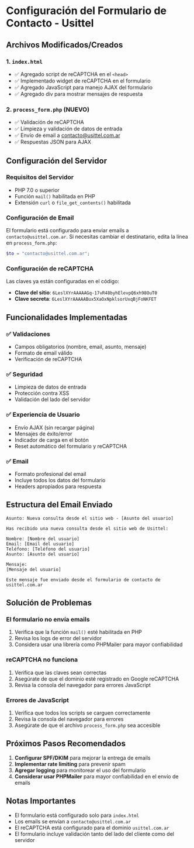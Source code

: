 # Configuración del Formulario de Contacto - Usittel

## Archivos Modificados/Creados

### 1. `index.html`
- ✅ Agregado script de reCAPTCHA en el `<head>`
- ✅ Implementado widget de reCAPTCHA en el formulario
- ✅ Agregado JavaScript para manejo AJAX del formulario
- ✅ Agregado div para mostrar mensajes de respuesta

### 2. `process_form.php` (NUEVO)
- ✅ Validación de reCAPTCHA
- ✅ Limpieza y validación de datos de entrada
- ✅ Envío de email a contacto@usittel.com.ar
- ✅ Respuestas JSON para AJAX

## Configuración del Servidor

### Requisitos del Servidor
- PHP 7.0 o superior
- Función `mail()` habilitada en PHP
- Extensión `curl` o `file_get_contents()` habilitada

### Configuración de Email
El formulario está configurado para enviar emails a `contacto@usittel.com.ar`. Si necesitas cambiar el destinatario, edita la línea en `process_form.php`:

```php
$to = "contacto@usittel.com.ar";
```

### Configuración de reCAPTCHA
Las claves ya están configuradas en el código:
- **Clave del sitio**: `6LeslXYrAAAAAGq-17vR48byhElevpQ6xh98OuT0`
- **Clave secreta**: `6LeslXYrAAAAABux5XaOxNpklsorUxqBjFoNKFET`

## Funcionalidades Implementadas

### ✅ Validaciones
- Campos obligatorios (nombre, email, asunto, mensaje)
- Formato de email válido
- Verificación de reCAPTCHA

### ✅ Seguridad
- Limpieza de datos de entrada
- Protección contra XSS
- Validación del lado del servidor

### ✅ Experiencia de Usuario
- Envío AJAX (sin recargar página)
- Mensajes de éxito/error
- Indicador de carga en el botón
- Reset automático del formulario y reCAPTCHA

### ✅ Email
- Formato profesional del email
- Incluye todos los datos del formulario
- Headers apropiados para respuesta

## Estructura del Email Enviado

```
Asunto: Nueva consulta desde el sitio web - [Asunto del usuario]

Has recibido una nueva consulta desde el sitio web de Usittel:

Nombre: [Nombre del usuario]
Email: [Email del usuario]
Teléfono: [Teléfono del usuario]
Asunto: [Asunto del usuario]

Mensaje:
[Mensaje del usuario]

Este mensaje fue enviado desde el formulario de contacto de usittel.com.ar
```

## Solución de Problemas

### El formulario no envía emails
1. Verifica que la función `mail()` esté habilitada en PHP
2. Revisa los logs de error del servidor
3. Considera usar una librería como PHPMailer para mayor confiabilidad

### reCAPTCHA no funciona
1. Verifica que las claves sean correctas
2. Asegúrate de que el dominio esté registrado en Google reCAPTCHA
3. Revisa la consola del navegador para errores JavaScript

### Errores de JavaScript
1. Verifica que todos los scripts se carguen correctamente
2. Revisa la consola del navegador para errores
3. Asegúrate de que el archivo `process_form.php` sea accesible

## Próximos Pasos Recomendados

1. **Configurar SPF/DKIM** para mejorar la entrega de emails
2. **Implementar rate limiting** para prevenir spam
3. **Agregar logging** para monitorear el uso del formulario
4. **Considerar usar PHPMailer** para mayor confiabilidad en el envío de emails

## Notas Importantes

- El formulario está configurado solo para `index.html`
- Los emails se envían a `contacto@usittel.com.ar`
- El reCAPTCHA está configurado para el dominio `usittel.com.ar`
- El formulario incluye validación tanto del lado del cliente como del servidor 